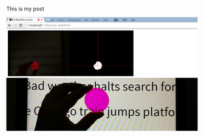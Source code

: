 This is my post

![Chrome tracking](../project_images/Camera_tracking.jpg?raw=true "Chrome tracking")


